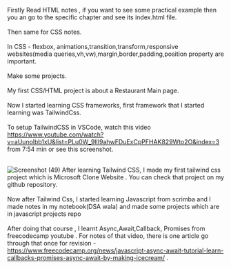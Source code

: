 Firstly Read HTML notes , if you want to see some practical example then you an go to the specific chapter and see its index.html file.<br><br>
Then same for CSS notes.<br><br>
In CSS - flexbox, animations,transition,transform,responsive websites(media queries,vh,vw),margin,border,padding,position property are important.<br><br>
Make some projects.<br><br>
My first CSS/HTML project is about a Restaurant Main page.<br><br>
Now I started learning CSS frameworks, first framework that I started learning was TailwindCss.<br><br>
To setup TailwindCSS in VSCode, watch this video https://www.youtube.com/watch?v=aUunolbb1xU&list=PLu0W_9lII9ahwFDuExCpPFHAK829Wto2O&index=3 from 7:54 min or see this screenshot.<br><br>

![Screenshot (49)](https://github.com/raghavs12/Front-end/assets/135123792/a4c34ad2-fe30-46fe-98b5-652171643da2)
After learning Tailwind CSS, I made my first tailwind css project which is Microsoft Clone Website . You can check that project on my github repository.<br><br>
Now after Tailwind Css, I started learning Javascript from scrimba and I made notes in my notebook(DSA wala) and made some projects which are in javascript projects repo <br><br>
After doing that course , I learnt Async,Await,Callback, Promises from freecodecamp youtube . For notes of that video, there is one article go through that once for revision - https://www.freecodecamp.org/news/javascript-async-await-tutorial-learn-callbacks-promises-async-await-by-making-icecream/ . <br><br>
